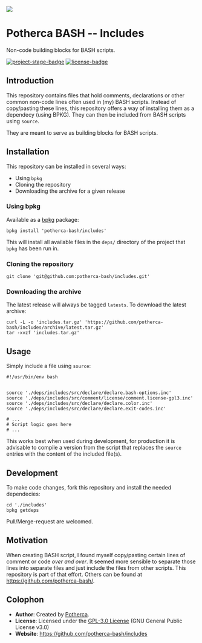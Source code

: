 ![](https://user-images.githubusercontent.com/195757/176205027-aa2fc0f5-30f6-4e70-8cde-22473bcc0fd6.png)

# Potherca BASH -- Includes

Non-code building blocks for BASH scripts.

[![project-stage-badge][project-stage-badge]][project-stage-page]
[![license-badge][license-badge]][license-page]

[license-badge]: https://img.shields.io/badge/License-GPL--3.0-blue.svg
[license-page]: ./LICENSE
[project-stage-badge]: http://img.shields.io/badge/Project%20Stage-Development-yellowgreen.svg
[project-stage-page]: http://bl.ocks.org/potherca/raw/a2ae67caa3863a299ba0/

## Introduction

This repository contains files that hold comments, declarations or other common
non-code lines often used in (my) BASH scripts. Instead of copy/pasting these
lines, this repository offers a way of installing them as a dependecy (using
BPKG). They can then be included from BASH scripts using `source`.

They are meant to serve as building blocks for BASH scripts.

## Installation

This repository can be installed in several ways:

- Using `bpkg`
- Cloning the repository
- Downloading the archive for a given release

### Using bpkg

Available as a [bpkg](http://www.bpkg.io/) package:

    bpkg install 'potherca-bash/includes'

This will install all available files in the `deps/` directory of the project
that `bpkg` has been run in.

### Cloning the repository

    git clone 'git@github.com:potherca-bash/includes.git'

### Downloading the archive

The latest release will always be tagged `latests`. To download the latest archive:

    curl -L -o 'includes.tar.gz' 'https://github.com/potherca-bash/includes/archive/latest.tar.gz'
    tar -xvzf 'includes.tar.gz'

## Usage

Simply include a file using `source`:

    #!/usr/bin/env bash


    source './deps/includes/src/declare/declare.bash-options.inc'
    source './deps/includes/src/comment/license/comment.license-gpl3.inc'
    source './deps/includes/src/declare/declare.color.inc'
    source './deps/includes/src/declare/declare.exit-codes.inc'

    # ...
    # Script logic goes here
    # ...

This works best when used during development, for production it is advisable to
compile a version from the script that replaces the `source` entries with the
content of the included file(s).

## Development

To make code changes, fork this repository and install the needed dependecies:

    cd './includes'
    bpkg getdeps

Pull/Merge-request are welcomed.

## Motivation

When creating BASH script, I found myself copy/pasting certain lines of comment
or code _over and over_. It seemed more sensible to separate those lines into
separate files and just include the files from other scripts. This repository is
part of that effort. Others can be found at https://github.com/potherca-bash/.

## Colophon

- **Author**: Created by [Potherca](https://pother.ca/).
- **License**: Licensed under the  [GPL-3.0 License](LICENSE) (GNU General Public License v3.0)
- **Website**: https://github.com/potherca-bash/includes
